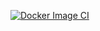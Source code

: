 [![Docker Image CI](https://github.com/ipkstef/OcrPdf-Translator/actions/workflows/docker-image.yml/badge.svg)](https://github.com/ipkstef/OcrPdf-Translator/actions/workflows/docker-image.yml)
